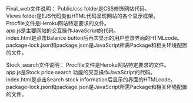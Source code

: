 
Final_web文件说明：
Public/css folder是CSS修饰网站代码。<br>
Views folder是EJS代码类似HTML代码呈现网站的各个显示框架。<br>
Procfile文件是Heroku网站特定要求的文件。<br>
app.js是主要网站的交互操作JavaScript的代码。<br>
index.html是点击Balance button后再次显示的用户登录界面的HTMLcode。<br>
package-lock.json和package.json是JavaScript所需Package和相关环境配置的文件。<br>

Stock_search文件说明：
Procfile文件是Heroku网站特定要求的文件。<br>
app.js是Stock price search 功能的交互操作JavaScript的代码。<br>
index.html是点击Search stock information后显示的界面的HTMLcode。<br>
package-lock.json和package.json是JavaScript所需Package和相关环境配置的文件。<br>
